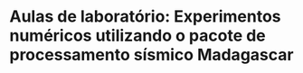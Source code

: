 # Aulas de laboratório: Experimentos numéricos utilizando o pacote de processamento sísmico Madagascar
